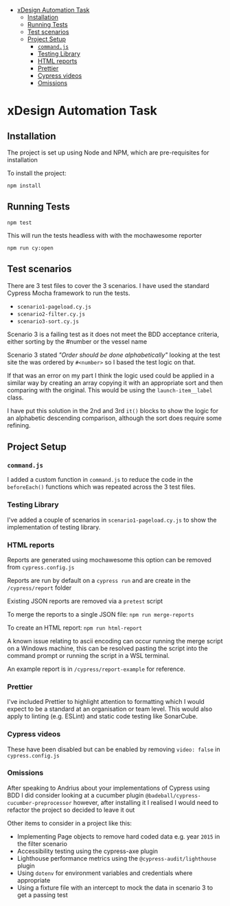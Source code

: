 - [xDesign Automation Task](#xdesign-automation-task)
  - [Installation](#installation)
  - [Running Tests](#running-tests)
  - [Test scenarios](#test-scenarios)
  - [Project Setup](#project-setup)
    - [`command.js`](#commandjs)
    - [Testing Library](#testing-library)
    - [HTML reports](#html-reports)
    - [Prettier](#prettier)
    - [Cypress videos](#cypress-videos)
    - [Omissions](#omissions)

# xDesign Automation Task

## Installation

The project is set up using Node and NPM, which are pre-requisites for installation

To install the project:

`npm install`

## Running Tests

`npm test`

This will run the tests headless with with the mochawesome reporter

`npm run cy:open`

## Test scenarios

There are 3 test files to cover the 3 scenarios.  I have used the standard Cypress Mocha framework to run the tests.

- `scenario1-pageload.cy.js`
- `scenario2-filter.cy.js`
- `scenario3-sort.cy.js`

Scenario 3 is a failing test as it does not meet the BDD acceptance criteria, either sorting by the #number or the vessel name

Scenario 3 stated *"Order should be done alphabetically"* looking at the test site the was ordered by `#<number>` so I based the test logic on that.

If that was an error on my part I think the logic used could be applied in a similar way by creating an array copying it with an appropriate sort and then comparing with the original.  This would be using the `launch-item__label` class.

I have put this solution in the 2nd and 3rd `it()` blocks to show the logic for an alphabetic descending comparison, although the sort does require some refining.

## Project Setup

### `command.js`

I added a custom function in `command.js` to reduce the code in the `beforeEach()` functions which was repeated across the 3 test files.

### Testing Library

I've added a couple of scenarios in `scenario1-pageload.cy.js` to show the implementation of testing library.

### HTML reports

Reports are generated using mochawesome this option can be removed from `cypress.config.js`

Reports are run by default on a `cypress run` and are create in the `/cypress/report` folder

Existing JSON reports are removed via a `pretest` script

To merge the reports to a single JSON file: `npm run merge-reports` 

To create an HTML report: `npm run html-report`

A known issue relating to ascii encoding can occur running the merge script on a Windows machine, this can be resolved pasting the script into the command prompt or running the script in a WSL terminal. 

An example report is in `/cypress/report-example` for reference.

### Prettier
I've included Prettier to highlight attention to formatting which I would expect to be a standard at an organisation or team level. This would also apply to linting (e.g. ESLint) and static code testing like SonarCube.

### Cypress videos

These have been disabled but can be enabled by removing `video: false` in `cypress.config.js`

### Omissions

After speaking to Andrius about your implementations of Cypress using BDD I did consider looking at a cucumber plugin `@badeball/cypress-cucumber-preprocessor` however, after installing it I realised I would need to refactor the project so decided to leave it out

Other items to consider in a project like this:

- Implementing Page objects to remove hard coded data e.g. year `2015` in the filter scenario
- Accessibility testing using the cypress-axe plugin
- Lighthouse performance metrics using the `@cypress-audit/lighthouse` plugin
- Using `dotenv` for environment variables and credentials where appropriate
- Using a fixture file with an intercept to mock the data in scenario 3 to get a passing test

